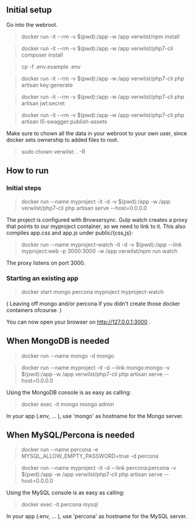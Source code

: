## Initial setup

Go into the webroot.

> docker run -it --rm -v $(pwd):/app -w /app verwilst/npm install

> docker run -it --rm -v $(pwd):/app -w /app verwilst/php7-cli composer install

> cp -f .env.example .env

> docker run -it --rm -v $(pwd):/app -w /app verwilst/php7-cli php artisan key:generate

> docker run -it --rm -v $(pwd):/app -w /app verwilst/php7-cli php artisan jwt:secret

> docker run -it --rm -v $(pwd):/app -w /app verwilst/php7-cli php artisan l5-swagger:publish-assets

Make sure to chown all the data in your webroot to your own user, since docker sets ownership to added files to root.

> sudo chown verwilst: . -R

## How to run

### Initial steps

> docker run --name myproject -it -d -v $(pwd):/app -w /app verwilst/php7-cli php artisan serve --host=0.0.0.0


The project is configured with Browsersync. Gulp watch creates a proxy that points to our myproject container, so we need to link to it. 
This also compiles app.css and app.js under public/{css,js}:

> docker run --name myproject-watch -it -d -v $(pwd):/app --link myproject:web -p 3000:3000 -w /app verwilst/npm run watch

The proxy listens on port 3000.

### Starting an existing app

> docker start mongo percona myproject myproject-watch

( Leaving off mongo and/or percona if you didn't create those docker containers ofcourse. )

You can now open your browser on http://127.0.0.1:3000 .

## When MongoDB is needed

> docker run --name mongo -d mongo

> docker run --name myproject -it -d --link mongo:mongo -v $(pwd):/app -w /app verwilst/php7-cli php artisan serve --host=0.0.0.0

Using the MongoDB console is as easy as calling:

> docker exec -it mongo mongo admin

In your app (.env, ... ), use 'mongo' as hostname for the Mongo server.

## When MySQL/Percona is needed

> docker run --name percona -e MYSQL_ALLOW_EMPTY_PASSWORD=true -d percona

> docker run --name myproject -it -d --link percona:percona -v $(pwd):/app -w /app verwilst/php7-cli php artisan serve --host=0.0.0.0

Using the MySQL console is as easy as calling:

> docker exec -it percona mysql

In your app (.env, ... ), use 'percona' as hostname for the MySQL server.

